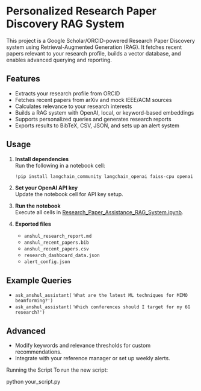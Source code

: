 # Personalized Research Paper Discovery RAG System

This project is a Google Scholar/ORCID-powered Research Paper Discovery system using Retrieval-Augmented Generation (RAG). It fetches recent papers relevant to your research profile, builds a vector database, and enables advanced querying and reporting.

## Features

- Extracts your research profile from ORCID
- Fetches recent papers from arXiv and mock IEEE/ACM sources
- Calculates relevance to your research interests
- Builds a RAG system with OpenAI, local, or keyword-based embeddings
- Supports personalized queries and generates research reports
- Exports results to BibTeX, CSV, JSON, and sets up an alert system

## Usage

1. **Install dependencies**  
   Run the following in a notebook cell:
   ```python
   !pip install langchain_community langchain_openai faiss-cpu openai scholarly arxiv requests beautifulsoup4 sentence-transformers scikit-learn
   ```

2. **Set your OpenAI API key**  
   Update the notebook cell for API key setup.

3. **Run the notebook**  
   Execute all cells in [Research_Paper_Assistance_RAG_System.ipynb](GenAI_Level2_Project_Submitted/Research_Paper_Assistance_RAG_System.ipynb).

4. **Exported files**  
   - `anshul_research_report.md`
   - `anshul_recent_papers.bib`
   - `anshul_recent_papers.csv`
   - `research_dashboard_data.json`
   - `alert_config.json`

## Example Queries

- `ask_anshul_assistant('What are the latest ML techniques for MIMO beamforming?')`
- `ask_anshul_assistant('Which conferences should I target for my 6G research?')`

## Advanced

- Modify keywords and relevance thresholds for custom recommendations.
- Integrate with your reference manager or set up weekly alerts.


Running the Script
To run the new script:

python your_script.py
